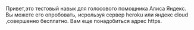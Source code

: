 Привет,это тестовый навык для голосового помощника Алиса Яндекс. Вы можете его опробовать, исрользуя сервер heroku или яндекс cloud ,совершенно бесплатно. Вам еще понадобиться адрес https.